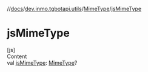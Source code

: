 //[docs](../../../index.md)/[dev.inmo.tgbotapi.utils](../index.md)/[MimeType](index.md)/[jsMimeType](js-mime-type.md)



# jsMimeType  
[js]  
Content  
val [jsMimeType](js-mime-type.md): [MimeType](https://kotlinlang.org/api/latest/jvm/stdlib/org.w3c.dom/-mime-type/index.html)?  



